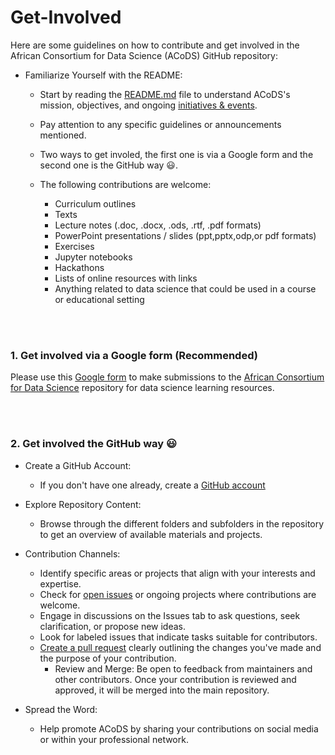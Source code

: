 # Get-Involved

Here are some guidelines on how to contribute and get involved in the African Consortium for Data Science (ACoDS) GitHub repository:

* Familiarize Yourself with the README:
    + Start by reading the [README.md](https://github.com/African-Consortium-for-Data-Science) file to understand ACoDS's mission, objectives, and ongoing [initiatives & events](https://github.com/African-Consortium-for-Data-Science/Events).
    + Pay attention to any specific guidelines or announcements mentioned.

    + Two ways to get involed, the first one is via a Google form and the second one is the GitHub way :smiley:.
 
    + The following contributions are welcome:
        - Curriculum outlines
        - Texts
        - Lecture notes (.doc, .docx, .ods, .rtf, .pdf formats)
        - PowerPoint presentations / slides (ppt,pptx,odp,or pdf formats)
        - Exercises
        - Jupyter notebooks
        - Hackathons
        - Lists of online resources with links
        - Anything related to data science that could be used in a course or educational setting

<br/>
<br/>

### 1. Get involved via a Google form (Recommended)

Please use this [Google form](https://docs.google.com/forms/d/e/1FAIpQLSeTeNQInx6hmR4h4CRcKvlo6kt_wrPxNSfuJqo7FEWxjHiOqA/viewform) to make submissions to the [African Consortium for Data Science](https://github.com/African-Consortium-for-Data-Science) repository for data science learning resources.


<br/>
<br/>

### 2. Get involved the GitHub way :smiley: 

* Create a GitHub Account:

    + If you don't have one already, create a [GitHub account](https://github.com/signup?ref_cta=Sign+up&ref_loc=header+logged+out&ref_page=%2F&source=header-home)
 
* Explore Repository Content:

    + Browse through the different folders and subfolders in the repository to get an overview of available materials and projects.      

* Contribution Channels:

    + Identify specific areas or projects that align with your interests and expertise.
    + Check for [open issues](https://github.com/issues) or ongoing projects where contributions are welcome.
    + Engage in discussions on the Issues tab to ask questions, seek clarification, or propose new ideas.
    + Look for labeled issues that indicate tasks suitable for contributors.
    + [Create a pull request](https://docs.github.com/en/pull-requests/collaborating-with-pull-requests/proposing-changes-to-your-work-with-pull-requests/creating-a-pull-request) clearly outlining the changes you've made and the purpose of your contribution.
       - Review and Merge: Be open to feedback from maintainers and other contributors. Once your contribution is reviewed and approved, it will be merged into the main repository.


* Spread the Word:

    + Help promote ACoDS by sharing your contributions on social media or within your professional network.    
